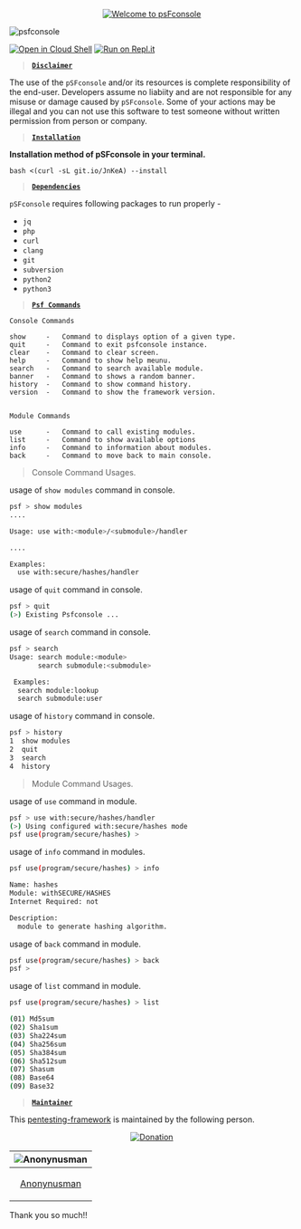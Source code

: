 <p align="center">
<a href="#"><img title="Welcome to psFconsole" src="https://user-images.githubusercontent.com/63346676/114345764-ef20fb00-9b7f-11eb-80a9-87db5953f5ea.png"></a>
</p>

![psfconsole](https://user-images.githubusercontent.com/63346676/119809462-c6bc4880-bf02-11eb-9756-0384878ead84.jpeg)

[![Open in Cloud Shell](https://user-images.githubusercontent.com/27065646/92304704-8d146d80-ef80-11ea-8c29-0deaabb1c702.png)](https://console.cloud.google.com/cloudshell/open?git_repo=https://github.com/Anonynusman/psFconsole&tutorial=README.md) [![Run on Repl.it](https://user-images.githubusercontent.com/27065646/92304596-bf719b00-ef7f-11ea-987f-2c1f3c323088.png)](https://repl.it/github/Anonynusman/psFconsole)

> **[`Disclaimer`](#)**

The use of the `pSFconsole` and/or its resources is complete responsibility of the end-user. Developers assume no liabiity and are not responsible for any misuse or damage caused by `pSFconsole`. Some of your actions may be illegal and you can not use this software to test someone without written permission from person or company.

> **[`Installation`](#)**

**Installation method of pSFconsole in your terminal.**

```bash <(curl -sL git.io/JnKeA) --install```

> **[`Dependencies`](#)**

`pSFconsole` requires following packages to run properly - 
- `jq`
- `php`
- `curl`
- `clang`
- `git`
- `subversion`
- `python2`
- `python3`

> **[`Psf Commands`](#)**

  ```
Console Commands

show     -   Command to displays option of a given type.
quit     -   Command to exit psfconsole instance.
clear    -   Command to clear screen.
help     -   Command to show help meunu.
search   -   Command to search available module.
banner   -   Command to shows a random banner.
history  -   Command to show command history.
version  -   Command to show the framework version.


Module Commands

use      -   Command to call existing modules.
list     -   Command to show available options
info     -   Command to information about modules.
back     -   Command to move back to main console.
  ```

> Console Command Usages.

usage of `show modules` command in console.

```bash
psf > show modules
....

Usage: use with:<module>/<submodule>/handler

....

Examples:
  use with:secure/hashes/handler
```

usage of `quit` command in console.
```bash
psf > quit
(>) Existing Psfconsole ...
```

usage of `search` command in console.
```bash
psf > search
Usage: search module:<module>
       search submodule:<submodule>

 Examples:
  search module:lookup
  search submodule:user
```

usage of `history` command in console.
```bash
psf > history
1  show modules
2  quit
3  search
4  history
```

> Module Command Usages.

usage of `use` command in module.
```bash
psf > use with:secure/hashes/handler
(>) Using configured with:secure/hashes mode
psf use(program/secure/hashes) >
```

usage of `info` command in modules.
```bash
psf use(program/secure/hashes) > info

Name: hashes
Module: withSECURE/HASHES
Internet Required: not

Description:
  module to generate hashing algorithm.
```

usage of `back` command in module.

```bash
psf use(program/secure/hashes) > back
psf >
```

usage of `list` command in module.
```bash
psf use(program/secure/hashes) > list

(01) Md5sum
(02) Sha1sum
(03) Sha224sum
(04) Sha256sum
(05) Sha384sum
(06) Sha512sum
(07) Shasum
(08) Base64
(09) Base32
```

> **[`Maintainer`](#)**

This [pentesting-framework](https://github.com/Anonynusman/pSFconsole) is maintained by the following person.

<p align="center">
<a href="https://paypal.me/OsmankAccra?locale.x=en_US"><img title="Donation" src="https://user-images.githubusercontent.com/74892618/104415238-a618d500-5597-11eb-82a4-46b7c1913e2c.png"></a>
</p>

| ![Anonynusman](https://user-images.githubusercontent.com/85432917/122674138-5338ee80-d1c3-11eb-9970-d83742d088f5.jpg) |
| ----------------------------------------------------------------------------------------------------- |
| <p align="center"> [Anonynusman](https://github.com/Anonynusman)                                                   |</p>


  

Thank you so much!!
